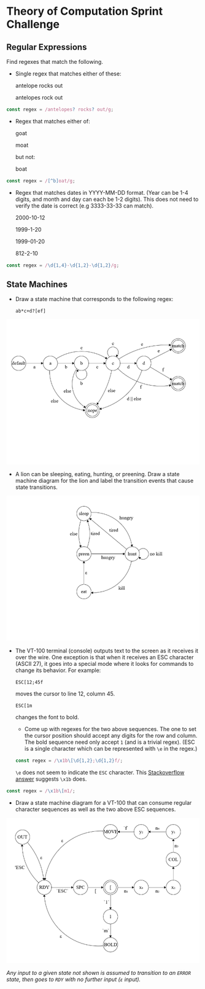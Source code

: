 # Theory of Computation Sprint Challenge

## Regular Expressions

Find regexes that match the following.

* Single regex that matches either of these:

    antelope rocks out
    
    antelopes rock out

```js
const regex = /antelopes? rocks? out/g;
```

* Regex that matches either of:

    goat
    
    moat

  but not:

    boat

```js
const regex = /[^b]oat/g;
```

* Regex that matches dates in YYYY-MM-DD format. (Year can be 1-4 digits, and
  month and day can each be 1-2 digits). This does not need to verify the date
  is correct (e.g 3333-33-33 can match).

  2000-10-12
  
  1999-1-20
  
  1999-01-20
  
  812-2-10


```js
const regex = /\d{1,4}-\d{1,2}-\d{1,2}/g;
```

## State Machines

* Draw a state machine that corresponds to the following regex:

      ab*c+d?[ef]

![state1](img/state1.png)

* A lion can be sleeping, eating, hunting, or preening. Draw a state
  machine diagram for the lion and label the transition events that
  cause state transitions.

![state2](img/state2.png)

* The VT-100 terminal (console) outputs text to the screen as it
  receives it over the wire. One exception is that when it receives an
  ESC character (ASCII 27), it goes into a special mode where it looks
  for commands to change its behavior. For example:

      ESC[12;45f

  moves the cursor to line 12, column 45.

      ESC[1m

  changes the font to bold.

  * Come up with regexes for the two above sequences. The one to set the
    cursor position should accept any digits for the row and column. The
    bold sequence need only accept `1` (and is a trivial regex). (ESC is
    a single character which can be represented with `\e` in the regex.)
  
  ```js
  const regex = /\x1b\[\d{1,2};\d{1,2}f/;
  ```

  `\e` does not seem to indicate the `ESC` character. This [Stackoverflow answer](https://stackoverflow.com/a/15084808) suggests `\x1b` does.

```js
const regex = /\x1b\[m1/;
```

  * Draw a state machine diagram for a VT-100 that can consume regular
    character sequences as well as the two above ESC sequences.

![state3](img/state3.png)

*Any input to a given state not shown is assumed to transition to an `ERROR` state, then goes to `RDY` with no further input (`ε` input).*
